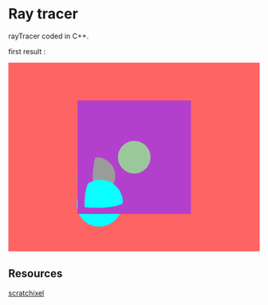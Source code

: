 # Ray tracer
rayTracer coded in C++. 

first result :

![V1](./version_1.png)

## Resources

[scratchixel](https://www.scratchapixel.com/lessons/3d-basic-rendering/introduction-to-ray-tracing)
